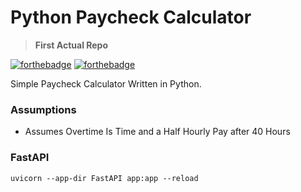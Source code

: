 # Python Paycheck Calculator
> **First Actual Repo**

[![forthebadge](https://forthebadge.com/images/badges/made-with-python.svg)](https://forthebadge.com)
[![forthebadge](https://forthebadge.com/images/badges/mom-made-pizza-rolls.svg)](https://forthebadge.com)

Simple Paycheck Calculator Written in Python. 

### Assumptions
- Assumes Overtime Is Time and a Half Hourly Pay after 40 Hours

### FastAPI

```shell
uvicorn --app-dir FastAPI app:app --reload
```